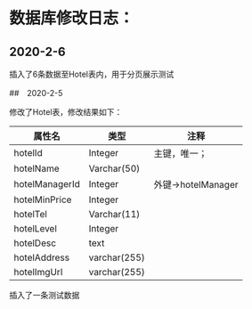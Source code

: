 # 数据库修改日志：

## 2020-2-6

插入了6条数据至Hotel表内，用于分页展示测试

##　2020-2-5

修改了Hotel表，修改结果如下：

| 属性名          | 类型         | 注释               |
| -------------- | ------------ | ------------------ |
| hotelId        | Integer      | 主键，唯一；       |
| hotelName      | Varchar(50)  |                    |
| hotelManagerId | Integer      | 外键->hotelManager |
| hotelMinPrice  | Integer      |                    |
| hotelTel       | Varchar(11)  |                    |
| hotelLevel     | Integer      |                    |
| hotelDesc      | text         |                    |
| hotelAddress   | varchar(255) |                    |
| hotelImgUrl    | varchar(255) |                    |

插入了一条测试数据